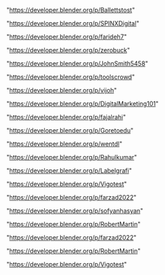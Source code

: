 "https://developer.blender.org/p/Ballettstost"

"https://developer.blender.org/p/SPINXDigital"

"https://developer.blender.org/p/farideh7"

"https://developer.blender.org/p/zerobuck"

"https://developer.blender.org/p/JohnSmith5458"

"https://developer.blender.org/p/toolscrowd"

"https://developer.blender.org/p/vijoh"

"https://developer.blender.org/p/DigitalMarketing101"

"https://developer.blender.org/p/fajalrahi"

"https://developer.blender.org/p/Goretoedu"

"https://developer.blender.org/p/wentdl"

"https://developer.blender.org/p/Rahulkumar"

"https://developer.blender.org/p/Labelgrafi"

"https://developer.blender.org/p/Vigotest"

"https://developer.blender.org/p/farzad2022"

"https://developer.blender.org/p/sofyanhasyan"

"https://developer.blender.org/p/RobertMartin"

 
"https://developer.blender.org/p/farzad2022"


"https://developer.blender.org/p/RobertMartin"


"https://developer.blender.org/p/Vigotest"


 
